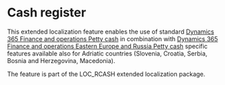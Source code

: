 # Cash register

This extended localization feature enables the use of standard 
[Dynamics 365 Finance and operations Petty cash](https://learn.microsoft.com/en-us/dynamics365/finance/cash-bank-management/petty-cash) in combination with [Dynamics 365 Finance and operations Eastern Europe and Russia Petty cash](https://learn.microsoft.com/en-us/dynamics365/finance/localizations/emea-petty-cash) specific features available also for Adriatic countries (Slovenia, Croatia, Serbia, Bosnia and Herzegovina, Macedonia).

The feature is part of the LOC_RCASH extended localization package.

